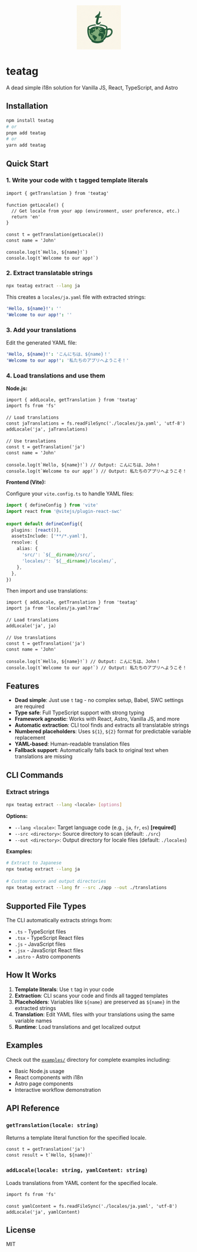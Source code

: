 <p align="center">
  <img src="logo.png" alt="teatag logo" width="120" />
</p>

# teatag

A dead simple i18n solution for Vanilla JS, React, TypeScript, and Astro

## Installation

```bash
npm install teatag
# or
pnpm add teatag
# or
yarn add teatag
```

## Quick Start

### 1. Write your code with `t` tagged template literals

```tsx
import { getTranslation } from 'teatag'

function getLocale() {
  // Get locale from your app (environment, user preference, etc.)
  return 'en'
}

const t = getTranslation(getLocale())
const name = 'John'

console.log(t`Hello, ${name}!`)
console.log(t`Welcome to our app!`)
```

### 2. Extract translatable strings

```bash
npx teatag extract --lang ja
```

This creates a `locales/ja.yaml` file with extracted strings:

```yaml
'Hello, ${name}!': ''
'Welcome to our app!': ''
```

### 3. Add your translations

Edit the generated YAML file:

```yaml
'Hello, ${name}!': 'こんにちは、${name}！'
'Welcome to our app!': '私たちのアプリへようこそ！'
```

### 4. Load translations and use them

**Node.js:**

```tsx
import { addLocale, getTranslation } from 'teatag'
import fs from 'fs'

// Load translations
const jaTranslations = fs.readFileSync('./locales/ja.yaml', 'utf-8')
addLocale('ja', jaTranslations)

// Use translations
const t = getTranslation('ja')
const name = 'John'

console.log(t`Hello, ${name}!`) // Output: こんにちは、John！
console.log(t`Welcome to our app!`) // Output: 私たちのアプリへようこそ！
```

**Frontend (Vite):**

Configure your `vite.config.ts` to handle YAML files:

```ts
import { defineConfig } from 'vite'
import react from '@vitejs/plugin-react-swc'

export default defineConfig({
  plugins: [react()],
  assetsInclude: ['**/*.yaml'],
  resolve: {
    alias: {
      'src/': `${__dirname}/src/`,
      'locales/': `${__dirname}/locales/`,
    },
  },
})
```

Then import and use translations:

```tsx
import { addLocale, getTranslation } from 'teatag'
import ja from 'locales/ja.yaml?raw'

// Load translations
addLocale('ja', ja)

// Use translations
const t = getTranslation('ja')
const name = 'John'

console.log(t`Hello, ${name}!`) // Output: こんにちは、John！
console.log(t`Welcome to our app!`) // Output: 私たちのアプリへようこそ！
```

## Features

- **Dead simple**: Just use `t` tag - no complex setup, Babel, SWC settings are required
- **Type safe**: Full TypeScript support with strong typing
- **Framework agnostic**: Works with React, Astro, Vanilla JS, and more
- **Automatic extraction**: CLI tool finds and extracts all translatable strings
- **Numbered placeholders**: Uses `${1}`, `${2}` format for predictable variable replacement
- **YAML-based**: Human-readable translation files
- **Fallback support**: Automatically falls back to original text when translations are missing

## CLI Commands

### Extract strings

```bash
npx teatag extract --lang <locale> [options]
```

**Options:**

- `--lang <locale>`: Target language code (e.g., `ja`, `fr`, `es`) **[required]**
- `--src <directory>`: Source directory to scan (default: `./src`)
- `--out <directory>`: Output directory for locale files (default: `./locales`)

**Examples:**

```bash
# Extract to Japanese
npx teatag extract --lang ja

# Custom source and output directories
npx teatag extract --lang fr --src ./app --out ./translations
```

## Supported File Types

The CLI automatically extracts strings from:

- `.ts` - TypeScript files
- `.tsx` - TypeScript React files
- `.js` - JavaScript files
- `.jsx` - JavaScript React files
- `.astro` - Astro components

## How It Works

1. **Template literals**: Use `t` tag in your code
2. **Extraction**: CLI scans your code and finds all tagged templates
3. **Placeholders**: Variables like `${name}` are preserved as `${name}` in the extracted strings
4. **Translation**: Edit YAML files with your translations using the same variable names
5. **Runtime**: Load translations and get localized output

## Examples

Check out the [`examples/`](./examples/) directory for complete examples including:

- Basic Node.js usage
- React components with i18n
- Astro page components
- Interactive workflow demonstration

## API Reference

### `getTranslation(locale: string)`

Returns a template literal function for the specified locale.

```tsx
const t = getTranslation('ja')
const result = t`Hello, ${name}!`
```

### `addLocale(locale: string, yamlContent: string)`

Loads translations from YAML content for the specified locale.

```tsx
import fs from 'fs'

const yamlContent = fs.readFileSync('./locales/ja.yaml', 'utf-8')
addLocale('ja', yamlContent)
```

## License

MIT
